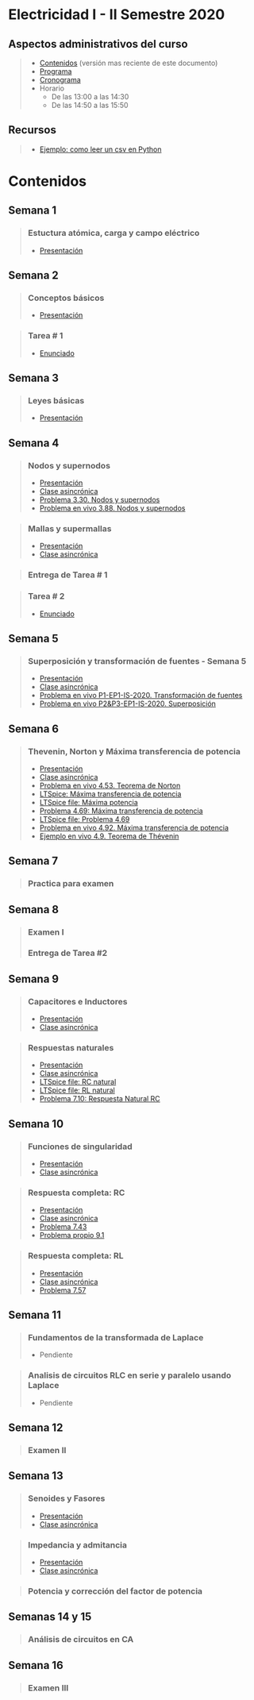 # Electricidad I - II Semestre 2020

## Aspectos administrativos del curso
>* [Contenidos](https://estudianteccr-my.sharepoint.com/:b:/g/personal/prof_juan_rojas_estudiantec_cr/EVaOJRUI9w5Jmdfyp8dRXrkB_AuiWS1EckN7caUPLrCAPQ?e=2yWGvi) (versión mas reciente de este documento) 
>* [Programa](https://estudianteccr-my.sharepoint.com/:b:/g/personal/prof_juan_rojas_estudiantec_cr/EZZl7rFI68VNtBrs6WFiOuQBJ9Sd86FVkVO-xIx6xiPwoA?e=S97mfi)
>* [Cronograma](https://estudianteccr-my.sharepoint.com/:b:/g/personal/prof_juan_rojas_estudiantec_cr/ERcQ4Ar5FF5CrTkj47-sEBUBA5ScynzkV4yrZE3WK_USNw?e=RYAqks)
>* Horario
>   * De las 13:00 a las 14:30
>   * De las 14:50 a las 15:50

## Recursos
>* [Ejemplo: como leer un csv en Python](https://estudianteccr-my.sharepoint.com/:f:/g/personal/prof_juan_rojas_estudiantec_cr/EvjVJWhEUBBAhBRuGMC8m8kBYVudl8yevSIwp0_VWEQxZg) 

# Contenidos

## Semana 1

>### Estuctura atómica, carga y campo eléctrico
>* [Presentación](https://estudianteccr-my.sharepoint.com/:b:/g/personal/prof_juan_rojas_estudiantec_cr/EYVDyVyqFV5DmNMbQuG5k7MBgPYQV2FaFqxZWcm6uNSqCw?e=h8tLa0) 

## Semana 2
>### Conceptos básicos
>* [Presentación](https://estudianteccr-my.sharepoint.com/:b:/g/personal/prof_juan_rojas_estudiantec_cr/Eem9AsZIy8tDnncCvBGQaL4B1SHKZufIOKxpGpWiJoU5og?e=8BRyOp)

>### Tarea # 1
>* [Enunciado](https://estudianteccr-my.sharepoint.com/:b:/g/personal/prof_juan_rojas_estudiantec_cr/EdId4HEXT1ZKu_CcYqp8Xf8B7jW8GP4yU-h0etowk2Nqyw?e=mayS3C)

## Semana 3
>### Leyes básicas
>* [Presentación](https://estudianteccr-my.sharepoint.com/:b:/g/personal/prof_juan_rojas_estudiantec_cr/EXAR_6UUSDRDhEgHbSyTmsEBpfdmH8W_TJ2gwwVXluJ3iw?e=fzxrgp)

## Semana 4
>### Nodos y supernodos
>* [Presentación](https://estudianteccr-my.sharepoint.com/:b:/g/personal/prof_juan_rojas_estudiantec_cr/EU8BeM5li-VJq3YxytFAChgB6jW2f6IUqtBDUlzYd_z2YQ?e=3FGTQQ)
>* [Clase asincrónica](https://youtu.be/0yTrAKQYVVw) 
>* [Problema 3.30. Nodos y supernodos](https://youtu.be/eJkdc0B9UF4) 
>* [Problema en vivo 3.88. Nodos y supernodos](https://youtu.be/w5-UEOt6S-8)

>### Mallas y supermallas
>* [Presentación](https://estudianteccr-my.sharepoint.com/:b:/g/personal/prof_juan_rojas_estudiantec_cr/ETGkhf00n9NCtXuHF0dySoQBWQNbVpv7V8iwSw6vIi0I0Q?e=dJ821n)
>* [Clase asincrónica](https://youtu.be/5EhkEt3EgDc) 

>### Entrega de Tarea # 1

>### Tarea # 2
>* [Enunciado](https://estudianteccr-my.sharepoint.com/:b:/g/personal/prof_juan_rojas_estudiantec_cr/EQI3TLyXxs1KsAOHbLVKb4sBE7uT22Te4ki8OsjiRnKCpg?e=kVTSwS)

## Semana 5
>### Superposición y transformación de fuentes - Semana 5
>* [Presentación](https://estudianteccr-my.sharepoint.com/:b:/g/personal/prof_juan_rojas_estudiantec_cr/EU6dkityo91HiX5SHxoYQi0BbpC8iSpzy6Y8u_hBykzXwA?e=3Mdo06)
>* [Clase asincrónica](https://youtu.be/j3InyCSizoU)
>* [Problema en vivo P1-EP1-IS-2020. Transformación de fuentes](https://youtu.be/sDLgUlPzi-Q)
>* [Problema en vivo P2&P3-EP1-IS-2020. Superposición](https://youtu.be/iInz_GyKwDA)

## Semana 6
>### Thevenin, Norton y Máxima transferencia de potencia
>* [Presentación](https://estudianteccr-my.sharepoint.com/:b:/g/personal/prof_juan_rojas_estudiantec_cr/ETu6AjHpI3pDj4dUFmlXmN8BU7aVi5BcU_HQwVsLQbYosQ?e=5CtmEy)
>* [Clase asincrónica](https://youtu.be/cjt_Yn3We_U) 
>* [Problema en vivo 4.53\. Teorema de Norton](https://youtu.be/J3qmHVAxVng) 
>* [LTSpice: Máxima transferencia de potencia](https://youtu.be/LQFKj_J37cA)
>* [LTSpice file: Máxima potencia](https://estudianteccr-my.sharepoint.com/:u:/g/personal/prof_juan_rojas_estudiantec_cr/EdYhJweQZgZNkJpC_ppSA1IBm2IGipfO-YqA7WZnCUP-Kw?e=1BuNOK)
>* [Problema 4.69: Máxima transferencia de potencia](https://youtu.be/kjDn_0aK00A)
>* [LTSpice file: Problema 4.69](https://estudianteccr-my.sharepoint.com/:u:/g/personal/prof_juan_rojas_estudiantec_cr/EZnjc13bR31GroF88r1VRbEBPYCZtKoTTbPSCpI6qyuzOQ?e=AtgTax)
>* [Problema en vivo 4.92\. Máxima transferencia de potencia](https://youtu.be/bCPKjsO13qw) 
>* [Ejemplo en vivo 4.9\. Teorema de Thévenin](https://youtu.be/uZMb7ePdymo) 

## Semana 7
>### Practica para examen

## Semana 8
>### Examen I
>### Entrega de Tarea #2

## Semana 9
>### Capacitores e Inductores
>* [Presentación](https://estudianteccr-my.sharepoint.com/:b:/g/personal/prof_juan_rojas_estudiantec_cr/EZvnmhEBkJVJuOCaliv-besBELxW99esvsSI8oO35qGHwQ?e=8grKoe)
>* [Clase asincrónica](https://youtu.be/Icl9_5sV-6E)

>### Respuestas naturales
>* [Presentación](https://estudianteccr-my.sharepoint.com/:b:/g/personal/prof_juan_rojas_estudiantec_cr/ESTlJhKW55VBpSR9bSES3JwBYGla4uc24LI87NZeNDPcUA?e=TFqLwD)
>* [Clase asincrónica](https://youtu.be/bWRGyjY0niY)
>* [LTSpice file: RC natural](https://estudianteccr-my.sharepoint.com/:u:/g/personal/prof_juan_rojas_estudiantec_cr/EWeKitVTa0FLvPEaJvVG7IYBOFi1O9ZILTM4cX5QgKMv-Q?e=ebs6g9)
>* [LTSpice file: RL natural](https://estudianteccr-my.sharepoint.com/:u:/g/personal/prof_juan_rojas_estudiantec_cr/EdmQ-c0GtrFIrJkNcYpxsLIB_lt7fMs6CsHAWZiUx6TK7A?e=g1owQd)
>* [Problema 7.10: Respuesta Natural RC](https://youtu.be/37KDKfhaRO8)

## Semana 10
>### Funciones de singularidad
>* [Presentación](https://estudianteccr-my.sharepoint.com/:b:/g/personal/prof_juan_rojas_estudiantec_cr/EWxw4OtTsO9Et0ntAA_VUSEBMgKxyXnWrtWoIK7XEB_R4w?e=muWcrQ)
>* [Clase asincrónica](https://youtu.be/-DqJL51fJ6w)

>### Respuesta completa: RC
>* [Presentación](https://estudianteccr-my.sharepoint.com/:b:/g/personal/prof_juan_rojas_estudiantec_cr/EdnLh7WZxmREvPI-lw2myjIBZ42VMhivW3q-FdhhX3HQ-g?e=qz6hqv) 
>* [Clase asincrónica](https://youtu.be/DVXDBRD85T0) 
>* [Problema 7.43](https://youtu.be/bT0H98jkcHI) 
>* [Problema propio 9.1](https://youtu.be/KfdFjnZ6Od) 

>### Respuesta completa: RL
>* [Presentación](https://estudianteccr-my.sharepoint.com/:b:/g/personal/prof_juan_rojas_estudiantec_cr/ET-SLZCVH3BItk7UXLgY-pIBiTfeNhSdnM96Z8ne2f9kxg?e=E1I7fB) 
>* [Clase asincrónica](https://youtu.be/vlQVe7FLDxc) 
>* [Problema 7.57](https://youtu.be/U299hKS-g34) 

## Semana 11
>### Fundamentos de la transformada de Laplace
>*   Pendiente

>### Analisis de circuitos RLC en serie y paralelo usando Laplace
>*   Pendiente

## Semana 12
>### Examen II

## Semana 13
>### Senoides y Fasores
>* [Presentación](https://estudianteccr-my.sharepoint.com/:b:/g/personal/prof_juan_rojas_estudiantec_cr/EVYOP_XB1gdFiPg6MVrzPLMBTNCxnatSmHSIpyypY196Aw?e=7xqIyl) 
>* [Clase asincrónica](https://youtu.be/kkTsLRy2c8A) 

>### Impedancia y admitancia
>* [Presentación](https://estudianteccr-my.sharepoint.com/:b:/g/personal/prof_juan_rojas_estudiantec_cr/EcDmsGjSbjVFtCWDZFHpB6kBNMMx6xz1hd2Atu_Yw9_0lw?e=g1BMhs) 
>* [Clase asincrónica](https://youtu.be/G33ZNiWucew)  

>### Potencia y corrección del factor de potencia

## Semanas 14 y 15
>### Análisis de circuitos en CA

## Semana 16
>### Examen III